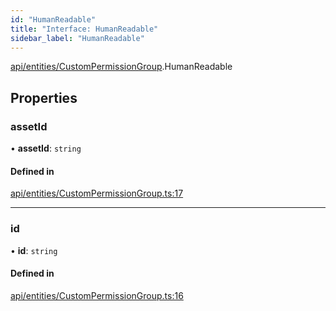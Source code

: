 ```yaml
---
id: "HumanReadable"
title: "Interface: HumanReadable"
sidebar_label: "HumanReadable"
---
```


[api/entities/CustomPermissionGroup](../../../../../modules/API/Entities/CustomPermissionGroup/CustomPermissionGroup.md).HumanReadable

## Properties

### assetId

• **assetId**: `string`

#### Defined in

[api/entities/CustomPermissionGroup.ts:17](https://github.com/PolymeshAssociation/polymesh-sdk/blob/8a9e72221/src/api/entities/CustomPermissionGroup.ts#L17)

___

### id

• **id**: `string`

#### Defined in

[api/entities/CustomPermissionGroup.ts:16](https://github.com/PolymeshAssociation/polymesh-sdk/blob/8a9e72221/src/api/entities/CustomPermissionGroup.ts#L16)

